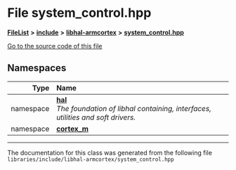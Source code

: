 

# File system\_control.hpp



[**FileList**](files.md) **>** [**include**](dir_cba0faac6e93618a6e2539705915bd70.md) **>** [**libhal-armcortex**](dir_b3459571a2adf19d50d3ad84e10dbc87.md) **>** [**system\_control.hpp**](system__control_8hpp.md)

[Go to the source code of this file](system__control_8hpp_source.md)
















## Namespaces

| Type | Name |
| ---: | :--- |
| namespace | [**hal**](namespacehal.md) <br>_The foundation of libhal containing, interfaces, utilities and soft drivers._  |
| namespace | [**cortex\_m**](namespacehal_1_1cortex__m.md) <br> |





















































------------------------------
The documentation for this class was generated from the following file `libraries/include/libhal-armcortex/system_control.hpp`

